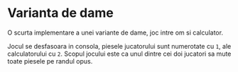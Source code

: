 # Varianta de dame

O scurta implementare a unei variante de dame, joc intre om si calculator.

Jocul se desfasoara in consola, piesele jucatorului sunt numerotate cu `1`, ale calculatorului cu `2`. Scopul jocului este  ca unul dintre cei doi jucatori sa mute toate piesele pe randul opus.

